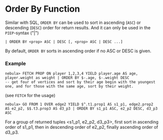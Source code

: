 # Order By Function

Similar with SQL, `ORDER BY` can be used to sort in ascending (`ASC`) or descending (`DESC`) order for return results.
And it can only be used in the `PIEP`-syntax ("|")

```
| ORDER BY <prop> ASC | DESC [, <prop> ASC | DESC ...] 
```
By default, `ORDER BY` sorts in ascending order if no ASC or DESC is given.

### Example

```
nebula> FETCH PROP ON player 1,2,3,4 YIELD player.age AS age, player.weight as weight | ORDER BY $-.age, $-.weight DESC  
-- get four of vertices and sort by their age begin with the youngest one, and for those with the same age, sort by their weight. 
```
(see `FETCH` for the usage)

```
nebula> GO FROM 1 OVER edge2 YIELD $^.t1.prop1 AS s1_p1, edge2.prop2 AS e2_p2, $$.t3.prop3 AS d3_p3 | ORDER BY s1_p1 ASC, e2_p2 DESC, d3_p3 ASC
```
For a group of returned tuples <s1_p1, e2_p2, d3_p3>, first sort in ascending order of s1_p1, then in descending order of e2_p2, finally ascending order of d3_p3.
